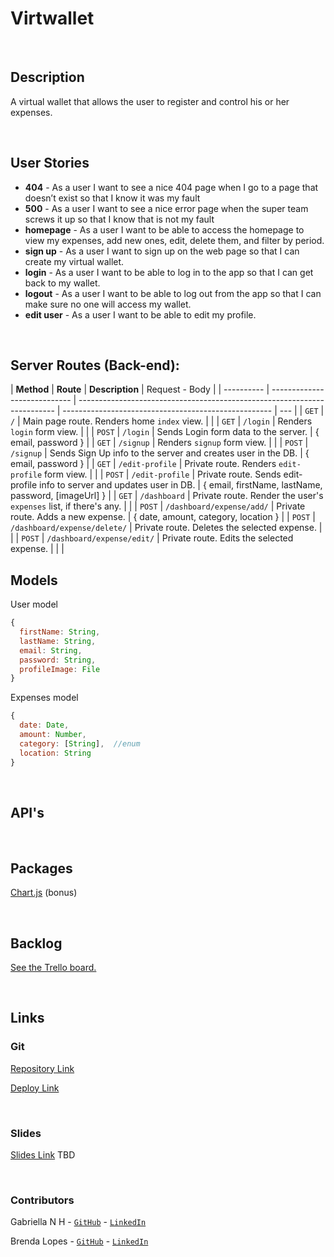 # Virtwallet

<br>

## Description

A virtual wallet that allows the user to register and control his or her expenses.

<br>

## User Stories

- **404** - As a user I want to see a nice 404 page when I go to a page that doesn’t exist so that I know it was my fault
- **500** - As a user I want to see a nice error page when the super team screws it up so that I know that is not my fault
- **homepage** - As a user I want to be able to access the homepage to view my expenses, add new ones, edit, delete them, and filter by period.
- **sign up** - As a user I want to sign up on the web page so that I can create my virtual wallet.
- **login** - As a user I want to be able to log in to the app so that I can get back to my wallet.
- **logout** - As a user I want to be able to log out from the app so that I can make sure no one will access my wallet.
- **edit user** - As a user I want to be able to edit my profile.

<br>

## Server Routes (Back-end):

| **Method** | **Route**                    | **Description**                                                          | Request - Body                                       |
| ---------- | ---------------------------- | ------------------------------------------------------------------------ | ---------------------------------------------------- | --- |
| `GET`      | `/`                          | Main page route. Renders home `index` view.                              |                                                      |
| `GET`      | `/login`                     | Renders `login` form view.                                               |                                                      |
| `POST`     | `/login`                     | Sends Login form data to the server.                                     | { email, password }                                  |
| `GET`      | `/signup`                    | Renders `signup` form view.                                              |                                                      |
| `POST`     | `/signup`                    | Sends Sign Up info to the server and creates user in the DB.             | { email, password }                                  |
| `GET`      | `/edit-profile`              | Private route. Renders `edit-profile` form view.                         |                                                      |
| `POST`     | `/edit-profile`              | Private route. Sends edit-profile info to server and updates user in DB. | { email, firstName, lastName, password, [imageUrl] } |
| `GET`      | `/dashboard`                 | Private route. Render the user's `expenses` list, if there's any.        |                                                      |
| `POST`     | `/dashboard/expense/add/`    | Private route. Adds a new expense.                                       | { date, amount, category, location }                 |
| `POST`     | `/dashboard/expense/delete/` | Private route. Deletes the selected expense.                             |                                                      |
| `POST`     | `/dashboard/expense/edit/`   | Private route. Edits the selected expense.                               |                                                      |     |

## Models

User model

```javascript
{
  firstName: String,
  lastName: String,
  email: String,
  password: String,
  profileImage: File
}

```

Expenses model

```javascript
{
  date: Date,
  amount: Number,
  category: [String],  //enum
  location: String
}

```

<br>

## API's

<br>

## Packages

[Chart.js](https://www.chartjs.org/) (bonus)

<br>

## Backlog

[See the Trello board.](https://trello.com/invite/b/NSAxCDnG/76c35ceb3941a215def323428b7fb120/chinchito)

<br>

## Links

### Git

[Repository Link](https://github.com/napoligab/Project2)

[Deploy Link](https://jul22gabre.herokuapp.com/)

<br>

### Slides

[Slides Link]() TBD

<br>

### Contributors

Gabriella N H - [`GitHub`](https://github.com/napoligab) - [`LinkedIn`](https://www.linkedin.com/in/napoligabriella/)

Brenda Lopes - [`GitHub`](https://github.com/Brenda-Lop) - [`LinkedIn`](https://www.linkedin.com/in/brenda--lopes/)
